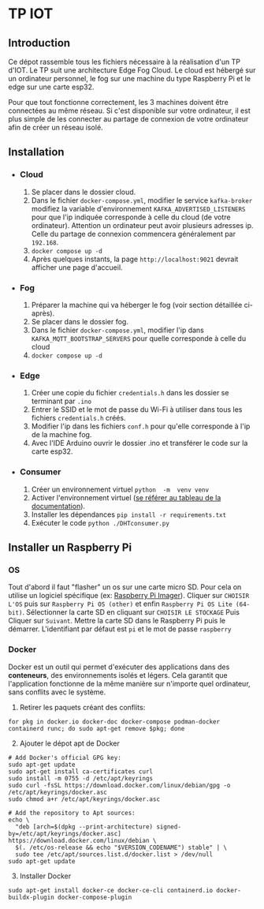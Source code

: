 # TP IOT
## Introduction
Ce dépot rassemble tous les fichiers nécessaire à la réalisation d'un TP d'IOT.
Le TP suit une architecture Edge Fog Cloud. Le cloud est hébergé sur un ordinateur personnel, le fog sur une machine du type Raspberry Pi et le edge sur une carte esp32.

Pour que tout fonctionne correctement, les 3 machines doivent être connectées au même réseau. Si c'est disponible sur votre ordinateur, il est plus simple de les connecter au partage de connexion de votre ordinateur afin de créer un réseau isolé.
## Installation

 - ### Cloud
	 1. Se placer dans le dossier cloud.
	 2. Dans le fichier `docker-compose.yml`, modifier le service `kafka-broker` modifiez la variable d'environnement `KAFKA_ADVERTISED_LISTENERS` pour que l'ip indiquée corresponde à celle du cloud (de votre ordinateur). Attention un ordinateur peut avoir plusieurs adresses ip. Celle du partage de connexion commencera généralement par `192.168`.
	 3. `docker compose up -d`
	 4. Après quelques instants, la page `http://localhost:9021` devrait afficher une page d'accueil.
 - ### Fog
	 1. Préparer la machine qui va héberger le fog (voir section détaillée ci-après).
	 2. Se placer dans le dossier fog.
	 3. Dans le fichier `docker-compose.yml`, modifier l'ip dans `KAFKA_MQTT_BOOTSTRAP_SERVERS` pour quelle corresponde à celle du cloud
	 4. `docker compose up -d`
 - ### Edge
	 1. Créer une copie du fichier `credentials.h` dans les dossier se terminant par `.ino`
	 2. Entrer le SSID et le mot de passe du Wi-Fi à utiliser dans tous les fichiers `credentials.h` créés.
	 3. Modifier l'ip dans les fichiers `conf.h` pour qu'elle corresponde à l'ip de la machine fog.
	 4. Avec l'IDE Arduino ouvrir le dossier .ino et transférer le code sur la carte esp32.
 - ### Consumer
	 1. Créer un environnement virtuel `python  -m  venv venv`
	 2. Activer l'environnement virtuel ([se référer au tableau de la documentation](https://docs.python.org/3/library/venv.html#how-venvs-work)).
	 3. Installer les dépendances `pip install -r requirements.txt`
	 4. Exécuter le code `python ./DHTconsumer.py`

## Installer un Raspberry Pi
### OS
Tout d'abord il faut "flasher" un os sur une carte micro SD. Pour cela on utilise un logiciel spécifique (ex: [Raspberry Pi Imager](https://www.raspberrypi.com/software/)).
Cliquer sur `CHOISIR L'OS` puis sur `Raspberry Pi OS (other)` et enfin `Raspberry Pi OS Lite (64-bit)`.
Sélectionner la carte SD en cliquant sur `CHOISIR LE STOCKAGE` 
Puis Cliquer sur `Suivant`.
Mettre la carte SD dans le Raspberry Pi puis le démarrer.
L'identifiant par défaut est `pi` et le mot de passe `raspberry`
### Docker 
Docker est un outil qui permet d'exécuter des applications dans des **conteneurs**, des environnements isolés et légers. Cela garantit que l'application fonctionne de la même manière sur n'importe quel ordinateur, sans conflits avec le système.
 1. Retirer les paquets créant des conflits:
```
for pkg in docker.io docker-doc docker-compose podman-docker containerd runc; do sudo apt-get remove $pkg; done
```
2. Ajouter le dépot apt de Docker
```
# Add Docker's official GPG key:
sudo apt-get update
sudo apt-get install ca-certificates curl
sudo install -m 0755 -d /etc/apt/keyrings
sudo curl -fsSL https://download.docker.com/linux/debian/gpg -o /etc/apt/keyrings/docker.asc
sudo chmod a+r /etc/apt/keyrings/docker.asc

# Add the repository to Apt sources:
echo \
  "deb [arch=$(dpkg --print-architecture) signed-by=/etc/apt/keyrings/docker.asc] https://download.docker.com/linux/debian \
  $(. /etc/os-release && echo "$VERSION_CODENAME") stable" | \
  sudo tee /etc/apt/sources.list.d/docker.list > /dev/null
sudo apt-get update
```
3. Installer Docker
```
sudo apt-get install docker-ce docker-ce-cli containerd.io docker-buildx-plugin docker-compose-plugin
```